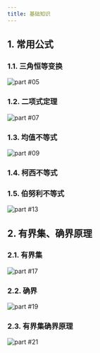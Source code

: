 ```yaml
---
title: 基础知识
---
```


## 1. 常用公式

### 1.1. 三角恒等变换

<picture><source media="(min-width:600px)" srcset="./desktop/page-05.svg"><img src="./mobile/page-05.svg" alt="part #05"></picture>

### 1.2. 二项式定理

<picture><source media="(min-width:600px)" srcset="./desktop/page-07.svg"><img src="./mobile/page-07.svg" alt="part #07"></picture>

### 1.3. 均值不等式

<picture><source media="(min-width:600px)" srcset="./desktop/page-09.svg"><img src="./mobile/page-09.svg" alt="part #09"></picture>

### 1.4. 柯西不等式

### 1.5. 伯努利不等式

<picture><source media="(min-width:600px)" srcset="./desktop/page-13.svg"><img src="./mobile/page-13.svg" alt="part #13"></picture>

## 2. 有界集、确界原理

### 2.1. 有界集

<picture><source media="(min-width:600px)" srcset="./desktop/page-17.svg"><img src="./mobile/page-17.svg" alt="part #17"></picture>

### 2.2. 确界

<picture><source media="(min-width:600px)" srcset="./desktop/page-19.svg"><img src="./mobile/page-19.svg" alt="part #19"></picture>

### 2.3. 有界集确界原理

<picture><source media="(min-width:600px)" srcset="./desktop/page-21.svg"><img src="./mobile/page-21.svg" alt="part #21"></picture>


